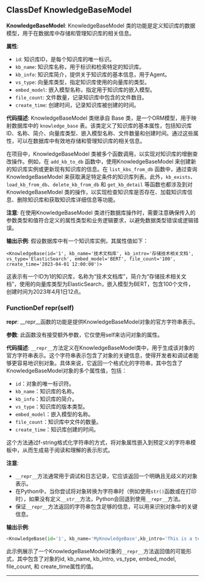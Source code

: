 ## ClassDef KnowledgeBaseModel

**KnowledgeBaseModel**: KnowledgeBaseModel 类的功能是定义知识库的数据模型，用于在数据库中存储和管理知识库的相关信息。

**属性**:

- `id`: 知识库ID，是每个知识库的唯一标识。
- `kb_name`: 知识库名称，用于标识和检索特定的知识库。
- `kb_info`: 知识库简介，提供关于知识库的基本信息，用于Agent。
- `vs_type`: 向量库类型，指定知识库使用的向量库的类型。
- `embed_model`: 嵌入模型名称，指定用于知识库的嵌入模型。
- `file_count`: 文件数量，记录知识库中包含的文件数目。
- `create_time`: 创建时间，记录知识库被创建的时间。

**代码描述**:
KnowledgeBaseModel 类继承自 Base 类，是一个ORM模型，用于映射数据库中的 `knowledge_base` 表。该类定义了知识库的基本属性，包括知识库ID、名称、简介、向量库类型、嵌入模型名称、文件数量和创建时间。通过这些属性，可以在数据库中有效地存储和管理知识库的相关信息。

在项目中，KnowledgeBaseModel 类被多个函数调用，以实现对知识库的增删查改操作。例如，在 `add_kb_to_db` 函数中，使用KnowledgeBaseModel 来创建新的知识库实例或更新现有知识库的信息。在 `list_kbs_from_db` 函数中，通过查询KnowledgeBaseModel 来获取满足特定条件的知识库列表。此外，`kb_exists`、`load_kb_from_db`、`delete_kb_from_db` 和 `get_kb_detail` 等函数也都涉及到对KnowledgeBaseModel 类的操作，以实现检查知识库是否存在、加载知识库信息、删除知识库和获取知识库详细信息等功能。

**注意**:
在使用KnowledgeBaseModel 类进行数据库操作时，需要注意确保传入的参数类型和值符合定义的属性类型和业务逻辑要求，以避免数据类型错误或逻辑错误。

**输出示例**:
假设数据库中有一个知识库实例，其属性值如下：

```
<KnowledgeBase(id='1', kb_name='技术文档库', kb_intro='存储技术相关文档', vs_type='ElasticSearch', embed_model='BERT', file_count='100', create_time='2023-04-01 12:00:00')>
```

这表示有一个ID为1的知识库，名称为“技术文档库”，简介为“存储技术相关文档”，使用的向量库类型为ElasticSearch，嵌入模型为BERT，包含100个文件，创建时间为2023年4月1日12点。

### FunctionDef **repr**(self)

****repr****: __repr__函数的功能是提供KnowledgeBaseModel对象的官方字符串表示。

**参数**: 此函数没有接受额外参数，它仅使用self来访问对象的属性。

**代码描述**:
`__repr__`方法定义在KnowledgeBaseModel类中，用于生成该对象的官方字符串表示。这个字符串表示包含了对象的关键信息，使得开发者和调试者能够更容易地识别对象。具体来说，它返回一个格式化的字符串，其中包含了KnowledgeBaseModel对象的多个属性值，包括：

- `id`：对象的唯一标识符。
- `kb_name`：知识库的名称。
- `kb_info`：知识库的简介。
- `vs_type`：知识库的版本类型。
- `embed_model`：嵌入模型的名称。
- `file_count`：知识库中文件的数量。
- `create_time`：知识库创建的时间。

这个方法通过f-string格式化字符串的方式，将对象属性嵌入到预定义的字符串模板中，从而生成易于阅读和理解的表示形式。

**注意**:

- `__repr__`方法通常用于调试和日志记录，它应该返回一个明确且无歧义的对象表示。
- 在Python中，当你尝试将对象转换为字符串时（例如使用`str()`函数或在打印时），如果没有定义`__str__`方法，Python会回退到使用`__repr__`方法。
- 保证`__repr__`方法返回的字符串包含足够的信息，可以用来识别对象中的关键信息。

**输出示例**:

```python
<KnowledgeBase(id='1', kb_name='MyKnowledgeBase',kb_intro='This is a test knowledge base vs_type='v1.0', embed_model='BERT', file_count='100', create_time='2023-04-01')>
```

此示例展示了一个KnowledgeBaseModel对象的`__repr__`方法返回值的可能形式，其中包含了对象的id, kb_name, kb_intro, vs_type, embed_model, file_count, 和 create_time属性的值。
***
